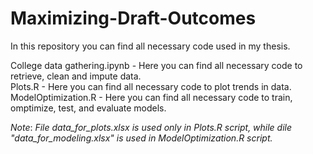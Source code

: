 # Maximizing-Draft-Outcomes

In this repository you can find all necessary code used in my thesis.

College data gathering.ipynb - Here you can find all necessary code to retrieve, clean and impute data.  
Plots.R - Here you can find all necessary code to plot trends in data.  
ModelOptimization.R - Here you can find all necessary code to train, omptimize, test, and evaluate models.  

_Note_: _File data_for_plots.xlsx is used only in Plots.R script, while dile "data_for_modeling.xlsx" is used in ModelOptimization.R script._
